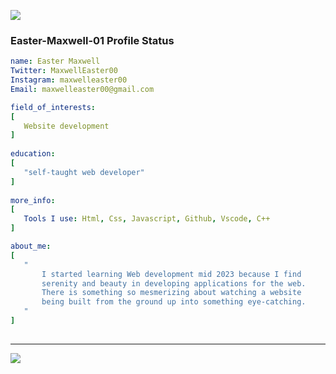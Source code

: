  <p align="left">
  <img src="https://capsule-render.vercel.app/api?type=waving&color=brown&height=90&section=footer"/>
</p>

### Easter-Maxwell-01 Profile Status

```yaml
name: Easter Maxwell
Twitter: MaxwellEaster00
Instagram: maxwelleaster00
Email: maxwelleaster00@gmail.com

field_of_interests:
[
   Website development
]
  
education:
[
   "self-taught web developer"
]
 
more_info:
[
   Tools I use: Html, Css, Javascript, Github, Vscode, C++
]

about_me:
[
   " 
       I started learning Web development mid 2023 because I find
       serenity and beauty in developing applications for the web.
       There is something so mesmerizing about watching a website
       being built from the ground up into something eye-catching.
   "
]
  
```
---

<p align="left">
  <img src="https://capsule-render.vercel.app/api?type=waving&color=dark&height=90&section=footer"/>  
</p>


